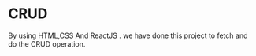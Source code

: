 # CRUD
By using HTML,CSS And ReactJS . we have done this project to fetch and do the CRUD operation.
